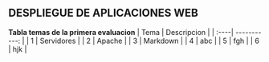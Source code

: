 ## DESPLIEGUE DE APLICACIONES WEB

**Tabla temas de la primera evaluacion**
| Tema | Descripcion  |
| :----| -----------: | 
| 1    | Servidores   | 
| 2    | Apache       | 
| 3    | Markdown     | 
| 4    | abc          | 
| 5    | fgh          | 
| 6    | hjk          | 
